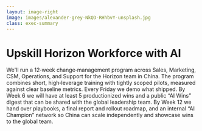 ```yaml
---
layout: image-right
image: images/alexander-grey-NkQD-RHhbvY-unsplash.jpg
class: exec-summary
---
```


# Upskill Horizon Workforce with AI

We'll run a <span class="keyword highlight">12‑week</span> <span class="keyword">change‑management</span> program across Sales, Marketing, CSM, Operations, and Support for the Horizon team in China. The program combines short, high‑leverage <span class="keyword">training</span> with tightly scoped <span class="keyword">pilots</span>, measured against clear <span class="keyword">baseline metrics</span>. Every <span class="keyword">Friday</span> we demo what shipped. By <span class="keyword">Week 6</span> we will have at least <span class="keyword">5 productionized wins</span> and a public <span class="keyword">“AI Wins”</span> digest that can be shared with the global leadership team. By <span class="keyword">Week 12</span> we hand over <span class="keyword">playbooks</span>, a <span class="keyword">final report</span> and <span class="keyword">rollout roadmap</span>, and an internal <span class="keyword">“AI Champion”</span> network so China can scale independently and showcase wins to the global team.

